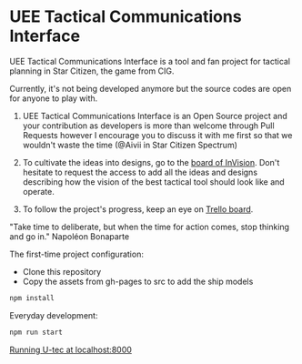 # UEE Tactical Communications Interface
UEE Tactical Communications Interface is a tool and fan project for tactical planning in Star Citizen, the game from CIG.

Currently, it's not being developed anymore but the source codes are open for anyone to play with.

1. UEE Tactical Communications Interface is an Open Source project and your contribution as developers is more than welcome through Pull Requests however I encourage you to discuss it with me first so that we wouldn't waste the time (@Aivii in Star Citizen Spectrum)

2. To cultivate the ideas into designs, go to the [board of InVision](https://projects.invisionapp.com/boards/6B3D5QRKT2ZYM/). Don't hesitate to request the access to add all the ideas and designs describing how the vision of the best tactical tool should look like and operate.

3. To follow the project's progress, keep an eye on [Trello board](https://trello.com/b/yriIKmf7/u-tec-progress-board).

"Take time to deliberate, but when the time for action comes, stop thinking and go in." Napoléon Bonaparte

The first-time project configuration:

* Clone this repository
* Copy the assets from gh-pages to src to add the ship models

```sh
npm install
```

Everyday development:

```sh
npm run start
```

[Running U-tec at localhost:8000](http://localhost:8000)


